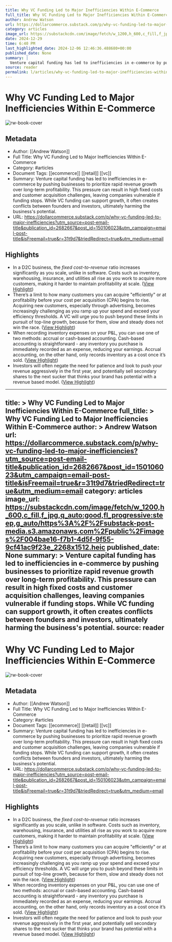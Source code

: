 ```yaml
---
title: Why VC Funding Led to Major Inefficiencies Within E-Commerce
full_title: Why VC Funding Led to Major Inefficiencies Within E-Commerce
author: Andrew Watson
url: https://dollarcommerce.substack.com/p/why-vc-funding-led-to-major-inefficiencies?utm_source=post-email-title&publication_id=2682667&post_id=150106023&utm_campaign=email-post-title&isFreemail=true&r=31t9d7&triedRedirect=true&utm_medium=email
category: articles
image_url: https://substackcdn.com/image/fetch/w_1200,h_600,c_fill,f_jpg,q_auto:good,fl_progressive:steep,g_auto/https%3A%2F%2Fsubstack-post-media.s3.amazonaws.com%2Fpublic%2Fimages%2F004bae16-f7b1-4d5f-9f55-9cf41ac9f23e_2268x1512.heic
date: 2024-12-29
time: 6:40 PM
last_highlighted_date: 2024-12-06 12:46:36.488680+00:00
published_date: None
summary: |
  Venture capital funding has led to inefficiencies in e-commerce by pushing businesses to prioritize rapid revenue growth over long-term profitability. This pressure can result in high fixed costs and customer acquisition challenges, leaving companies vulnerable if funding stops. While VC funding can support growth, it often creates conflicts between founders and investors, ultimately harming the business's potential.
source: reader
permalink: l/articles/why-vc-funding-led-to-major-inefficiencies-within-e-commerce
---
```

# Why VC Funding Led to Major Inefficiencies Within E-Commerce

![rw-book-cover](https://substackcdn.com/image/fetch/w_1200,h_600,c_fill,f_jpg,q_auto:good,fl_progressive:steep,g_auto/https%3A%2F%2Fsubstack-post-media.s3.amazonaws.com%2Fpublic%2Fimages%2F004bae16-f7b1-4d5f-9f55-9cf41ac9f23e_2268x1512.heic)

## Metadata
- Author: [[Andrew Watson]]
- Full Title: Why VC Funding Led to Major Inefficiencies Within E-Commerce
- Category: #articles
- Document Tags: [[ecommerce]] [[retail]] [[vc]] 
- Summary: Venture capital funding has led to inefficiencies in e-commerce by pushing businesses to prioritize rapid revenue growth over long-term profitability. This pressure can result in high fixed costs and customer acquisition challenges, leaving companies vulnerable if funding stops. While VC funding can support growth, it often creates conflicts between founders and investors, ultimately harming the business's potential.
- URL: https://dollarcommerce.substack.com/p/why-vc-funding-led-to-major-inefficiencies?utm_source=post-email-title&publication_id=2682667&post_id=150106023&utm_campaign=email-post-title&isFreemail=true&r=31t9d7&triedRedirect=true&utm_medium=email

## Highlights
- In a D2C business, the *fixed cost-to-revenue* ratio increases significantly as you scale, unlike in software. Costs such as inventory, warehousing, insurance, and utilities all rise as you work to acquire more customers, making it harder to maintain profitability at scale. ([View Highlight](https://read.readwise.io/read/01jee00q16ynxmky015rxwbj6s))
- There’s a limit to how many customers you can acquire "efficiently" or at profitability before your cost per acquisition (CPA) begins to rise. Acquiring new customers, especially through advertising, becomes increasingly challenging as you ramp up your spend and exceed your efficiency thresholds. A VC will urge you to push beyond these limits in pursuit of top-line growth, because for them, slow and steady does not win the race. ([View Highlight](https://read.readwise.io/read/01jee00mmkjpk6mvyxqgg0dabc))
- When recording inventory expenses on your P&L, you can use one of two methods: accrual or cash-based accounting. Cash-based accounting is straightforward - any inventory you purchase is immediately recorded as an expense, reducing your earnings. Accrual accounting, on the other hand, only records inventory as a cost once it’s sold. ([View Highlight](https://read.readwise.io/read/01jee01ndaqwy8dbvr9dy18y10))
- Investors will often negate the need for patience and look to push your revenue aggressively in the first year, and potentially sell secondary shares to the next sucker that thinks your brand has potential with a revenue based model. ([View Highlight](https://read.readwise.io/read/01jee03z0fndsp10g2dnqc4bhq))


---
title: >
  Why VC Funding Led to Major Inefficiencies Within E-Commerce
full_title: >
  Why VC Funding Led to Major Inefficiencies Within E-Commerce
author: >
  Andrew Watson
url: https://dollarcommerce.substack.com/p/why-vc-funding-led-to-major-inefficiencies?utm_source=post-email-title&publication_id=2682667&post_id=150106023&utm_campaign=email-post-title&isFreemail=true&r=31t9d7&triedRedirect=true&utm_medium=email
category: articles
image_url: https://substackcdn.com/image/fetch/w_1200,h_600,c_fill,f_jpg,q_auto:good,fl_progressive:steep,g_auto/https%3A%2F%2Fsubstack-post-media.s3.amazonaws.com%2Fpublic%2Fimages%2F004bae16-f7b1-4d5f-9f55-9cf41ac9f23e_2268x1512.heic
published_date: None
summary: >
  Venture capital funding has led to inefficiencies in e-commerce by pushing businesses to prioritize rapid revenue growth over long-term profitability. This pressure can result in high fixed costs and customer acquisition challenges, leaving companies vulnerable if funding stops. While VC funding can support growth, it often creates conflicts between founders and investors, ultimately harming the business's potential.
source: reader
---
# Why VC Funding Led to Major Inefficiencies Within E-Commerce

![rw-book-cover](https://substackcdn.com/image/fetch/w_1200,h_600,c_fill,f_jpg,q_auto:good,fl_progressive:steep,g_auto/https%3A%2F%2Fsubstack-post-media.s3.amazonaws.com%2Fpublic%2Fimages%2F004bae16-f7b1-4d5f-9f55-9cf41ac9f23e_2268x1512.heic)

## Metadata
- Author: [[Andrew Watson]]
- Full Title: Why VC Funding Led to Major Inefficiencies Within E-Commerce
- Category: #articles
- Document Tags: [[ecommerce]] [[retail]] [[vc]] 
- Summary: Venture capital funding has led to inefficiencies in e-commerce by pushing businesses to prioritize rapid revenue growth over long-term profitability. This pressure can result in high fixed costs and customer acquisition challenges, leaving companies vulnerable if funding stops. While VC funding can support growth, it often creates conflicts between founders and investors, ultimately harming the business's potential.
- URL: https://dollarcommerce.substack.com/p/why-vc-funding-led-to-major-inefficiencies?utm_source=post-email-title&publication_id=2682667&post_id=150106023&utm_campaign=email-post-title&isFreemail=true&r=31t9d7&triedRedirect=true&utm_medium=email

## Highlights
- In a D2C business, the *fixed cost-to-revenue* ratio increases significantly as you scale, unlike in software. Costs such as inventory, warehousing, insurance, and utilities all rise as you work to acquire more customers, making it harder to maintain profitability at scale. ([View Highlight](https://read.readwise.io/read/01jee00q16ynxmky015rxwbj6s))
- There’s a limit to how many customers you can acquire "efficiently" or at profitability before your cost per acquisition (CPA) begins to rise. Acquiring new customers, especially through advertising, becomes increasingly challenging as you ramp up your spend and exceed your efficiency thresholds. A VC will urge you to push beyond these limits in pursuit of top-line growth, because for them, slow and steady does not win the race. ([View Highlight](https://read.readwise.io/read/01jee00mmkjpk6mvyxqgg0dabc))
- When recording inventory expenses on your P&L, you can use one of two methods: accrual or cash-based accounting. Cash-based accounting is straightforward - any inventory you purchase is immediately recorded as an expense, reducing your earnings. Accrual accounting, on the other hand, only records inventory as a cost once it’s sold. ([View Highlight](https://read.readwise.io/read/01jee01ndaqwy8dbvr9dy18y10))
- Investors will often negate the need for patience and look to push your revenue aggressively in the first year, and potentially sell secondary shares to the next sucker that thinks your brand has potential with a revenue based model. ([View Highlight](https://read.readwise.io/read/01jee03z0fndsp10g2dnqc4bhq))


